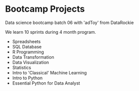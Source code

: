 # Bootcamp Projects 
Data science bootcamp batch 06 with 'adToy' from DataRockie

We learn 10 sprints during 4 month program.

- Spreadsheets
- SQL Database
- R Programming
- Data Transformation
- Data Visualization
- Statistics
- Intro to 'Classical' Machine Learning
- Intro to Python
- Essential Python for Data Analyst

